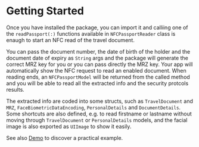 # Getting Started

Once you have installed the package, you can import it and calliing one of the `readPassport(:)` functions available in `NFCPassportReader` class is enaugh
to start an NFC read of the travel document.

You can pass the document number, the date of birth of the holder and the document date of expiry as `String` args and the package
will generate the correct MRZ key for you or you can pass directly the MRZ key. Your app will automatically show the NFC request to read
an enabled document. When reading ends, an `NFCPassportModel` will be returned from the called method and you will be able to read all the extracted info
and the security protcols results.

The extracted info are coded into some structs, such as `TravelDocument` and `MRZ`, `FaceBiometricDataEncoding`, `PersonalDetails` and `DocumentDetails`.
Some shortcuts are also defined, e.g. to read firstname or lastname without moving through `TravelDocument` or `PersonalDetails` models, and the facial image
is also exported as `UIImage` to show it easily.

See also [Demo](demo.html) to discover a practical example.
